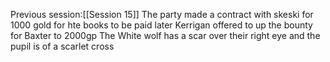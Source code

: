 Previous session:[[Session 15]]
The party made a contract with skeski for 1000 gold for hte books to be paid later
Kerrigan offered to up the bounty for Baxter to 2000gp 
The White wolf has a scar over their right eye and the pupil is of a scarlet cross